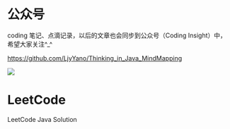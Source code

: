 # 公众号

coding 笔记、点滴记录，以后的文章也会同步到公众号（Coding Insight）中，希望大家关注^_^

https://github.com/LjyYano/Thinking_in_Java_MindMapping

![](http://yano.oss-cn-beijing.aliyuncs.com/2019-07-29-qrcode_for_gh_a26ce4572791_258.jpg)

# LeetCode

LeetCode Java Solution